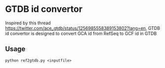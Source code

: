 # GTDB id convertor
Inspired by this thread
https://twitter.com/ace_gtdb/status/1256985558389153802?lang=en, GTDB id convertor is designed to convert GCA id from RefSeq to GCF id in GTDB

## Usage
```
python ref2gtdb.py <inputfile>
```


